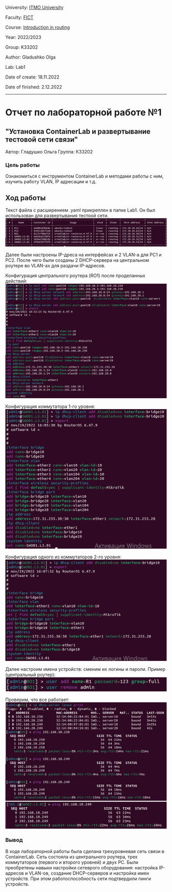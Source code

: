 University: [ITMO University](https://itmo.ru/ru/)

Faculty: [FICT](https://fict.itmo.ru)

Course: [Introduction in routing](https://github.com/itmo-ict-faculty/introduction-in-routing)

Year: 2022/2023

Group: K33202

Author: Gladushko Olga

Lab: Lab1

Date of create: 18.11.2022

Date of finished: 2.12.2022

---
# Отчет по лабораторной работе №1
## "Установка ContainerLab и развертывание тестовой сети связи"
Автор: Гладушко Ольга
Группа: К33202

### Цель работы
Ознакомиться с инструментом ContainerLab и методами работы с ним, изучить работу VLAN, IP адресации и т.д.

## Ход работы
Текст файла с расширением .yaml прикреплен в папке Lab1. Он был использован для развертывания тестоой сети.
![.](https://github.com/OlgaGladushko/pictures/blob/main/Рисунок1.png)

Далее были настроены IP-дреса на интерфейсах и 2 VLAN-а для PC1 и PC2. После чего были созданы 2 DHCP-сервера на центральном роутере во VLAN-ах для раздачи IP-адресов. 

Конфигурация центрального роутера (RO1) после проделанных действий:
![.](https://github.com/OlgaGladushko/pictures/blob/main/Рисунок2.png)

Конфигурация коммутатора 1-го уровня:
![.](https://github.com/OlgaGladushko/pictures/blob/main/Рисунок3.png)

Конфигурация одного из коммутаторов 2-го уровня:
![](https://github.com/OlgaGladushko/pictures/blob/main/Рисунок4.png)

Далее настроим имена устройств: сменим их логины и пароли. Пример (центральный роутер):
![.](https://github.com/OlgaGladushko/pictures/blob/main/Рисунок6.png)

Проверим, что все работает:
![.](https://github.com/OlgaGladushko/pictures/blob/main/Рисунок5.png)
![.](https://github.com/OlgaGladushko/pictures/blob/main/Рисунок8.png)

### Вывод
В ходе лабораторной работы была сделана трехуровневая сеть связи в ContainerLab. Сеть состояла из центрального роутера, трех коммутаторов (первого и второго уровней) и двух PC. Были преобретены навыки настройки сетеврого оборудования: настройка IP-адресов и VLAN-ов, создание DHCP-серверов и настройка имен устройств. При этом работоспособность сети подтвердили пинги устройств.
